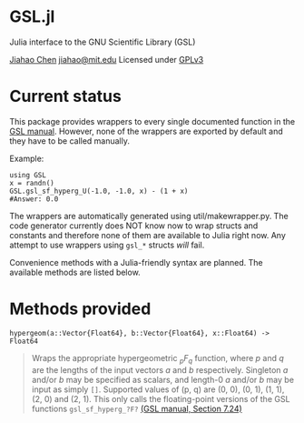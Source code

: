 GSL.jl
======

Julia interface to the GNU Scientific Library (GSL)

[Jiahao Chen](http://github.com/jiahao) <jiahao@mit.edu>
Licensed under [GPLv3](http://www.gnu.org/copyleft/gpl.html)

# Current status
This package provides wrappers to every single documented function in the
[GSL manual](http://www.gnu.org/software/gsl/manual/html_node).
However, none of the wrappers are exported by default and they have to be
called manually.

Example:

    using GSL
    x = randn()
    GSL.gsl_sf_hyperg_U(-1.0, -1.0, x) - (1 + x)
    #Answer: 0.0

The wrappers are automatically generated using util/makewrapper.py.
The code generator currently does NOT know now to wrap structs and constants
and therefore none of them are available to Julia right now. Any attempt to
use wrappers using `gsl_*` structs _will_ fail.

Convenience methods with a Julia-friendly syntax are planned. The available
methods are listed below.

# Methods provided

    hypergeom(a::Vector{Float64}, b::Vector{Float64}, x::Float64) -> Float64

> Wraps the appropriate hypergeometric *<sub>p</sub>F<sub>q</sub>* function,
> where *p* and *q* are the lengths of the input vectors *a* and *b*
> respectively.
> Singleton *a* and/or *b* may be specified as scalars, and length-0 *a* and/or
> *b* may be input as simply `[]`.
> Supported values of (p, q) are (0, 0), (0, 1), (1, 1), (2, 0) and (2, 1).
> This only calls the floating-point versions of the GSL functions
> `gsl_sf_hyperg_?F?` [(GSL manual, Section 7.24)](http://www.gnu.org/software/gsl/manual/html_node/Hypergeometric-Functions.html)


